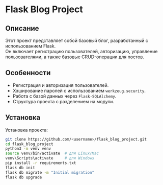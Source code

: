# Flask Blog Project

## Описание
Этот проект представляет собой базовый блог, разработанный с использованием Flask.  
Он включает регистрацию пользователей, авторизацию, управление пользователями, а также базовые CRUD-операции для постов.

## Особенности
- Регистрация и авторизация пользователей.
- Хэширование паролей с использованием `werkzeug.security`.
- Работа с базой данных через `Flask-SQLAlchemy`.
- Структура проекта с разделением на модули.

## Установка
Установка проекта:
   ```bash
   git clone https://github.com/<username>/flask_blog_project.git
   cd flask_blog_project
   python3 -m venv venv
   source venv/bin/activate  # для Linux/Mac
   venv\Scripts\activate     # для Windows
   pip install -r requirements.txt
   flask db init
   flask db migrate -m "Initial migration"
   flask db upgrade


